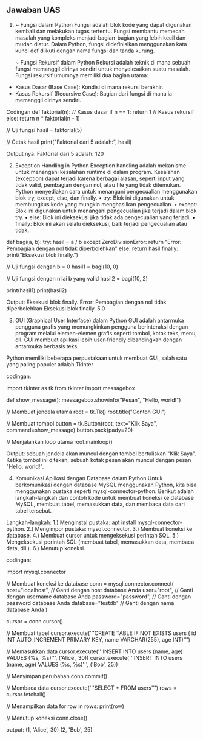 ## Jawaban UAS

1. ~ Fungsi dalam Python
   Fungsi adalah blok kode yang dapat digunakan kembali dan melakukan tugas tertentu.
Fungsi membantu memecah masalah yang kompleks menjadi bagian-bagian yang lebih kecil dan mudah diatur.
Dalam Python, fungsi didefinisikan menggunakan kata kunci def diikuti dengan nama fungsi dan tanda kurung.

   ~ Fungsi Rekursif dalam Python
   Rekursi adalah teknik di mana sebuah fungsi memanggil dirinya sendiri untuk menyelesaikan suatu masalah.
Fungsi rekursif umumnya memiliki dua bagian utama:
- Kasus Dasar (Base Case): Kondisi di mana rekursi berakhir.
- Kasus Rekursif (Recursive Case): Bagian dari fungsi di mana ia memanggil dirinya sendiri.

 Codingan
def faktorial(n):
    // Kasus dasar
    if n == 1:
        return 1
    // Kasus rekursif
    else:
        return n * faktorial(n - 1)

// Uji fungsi
hasil = faktorial(5)

// Cetak hasil
print("Faktorial dari 5 adalah:", hasil)

Output nya:
Faktorial dari 5 adalah: 120

2. Exception Handling in Python
   Exception handling adalah mekanisme untuk menangani kesalahan runtime di dalam program.
   Kesalahan (exception) dapat terjadi karena berbagai alasan, seperti input yang tidak valid,
   pembagian dengan nol, atau file yang tidak ditemukan. Python menyediakan cara untuk menangani
   pengecualian menggunakan blok try, except, else, dan finally.
   • try: Blok ini digunakan untuk membungkus kode yang mungkin menghasilkan pengecualian.
   • except: Blok ini digunakan untuk menangani pengecualian jika terjadi dalam blok try.
   • else: Blok ini dieksekusi jika tidak ada pengecualian yang terjadi.
   • finally: Blok ini akan selalu dieksekusi, baik terjadi pengecualian atau tidak.

def bagi(a, b):
    try:
        hasil = a / b
    except ZeroDivisionError:
        return "Error: Pembagian dengan nol tidak diperbolehkan"
    else:
        return hasil
    finally:
        print("Eksekusi blok finally.")

// Uji fungsi dengan b = 0
hasil1 = bagi(10, 0)

// Uji fungsi dengan nilai b yang valid
hasil2 = bagi(10, 2)

print(hasil1)
print(hasil2)

Output:
Eksekusi blok finally.
Error: Pembagian dengan nol tidak diperbolehkan
Eksekusi blok finally.
5.0

3. GUI (Graphical User Interface) dalam Python
   GUI adalah antarmuka pengguna grafis yang memungkinkan pengguna berinteraksi
dengan program melalui elemen-elemen grafis seperti tombol, kotak teks, menu, dll.
GUI membuat aplikasi lebih user-friendly dibandingkan dengan antarmuka berbasis teks.

Python memiliki beberapa perpustakaan untuk membuat GUI, salah satu yang paling populer adalah Tkinter

codingan:

import tkinter as tk
from tkinter import messagebox

def show_message():
    messagebox.showinfo("Pesan", "Hello, world!")

// Membuat jendela utama
root = tk.Tk()
root.title("Contoh GUI")

// Membuat tombol
button = tk.Button(root, text="Klik Saya", command=show_message)
button.pack(pady=20)

// Menjalankan loop utama
root.mainloop()

Output:
sebuah jendela akan muncul dengan tombol
bertuliskan "Klik Saya". Ketika tombol ini ditekan, 
sebuah kotak pesan akan muncul dengan pesan "Hello, world!".

4. Komunikasi Aplikasi dengan Database dalam Python
   Untuk berkomunikasi dengan database MySQL menggunakan Python,
kita bisa menggunakan pustaka seperti mysql-connector-python.
Berikut adalah langkah-langkah dan contoh kode untuk membuat
koneksi ke database MySQL, membuat tabel, memasukkan data,
dan membaca data dari tabel tersebut.

Langkah-langkah:
1.) Menginstal pustaka: apt install mysql-connector-python.
2.) Mengimpor pustaka: mysql.connector.
3.) Membuat koneksi ke database.
4.) Membuat cursor untuk mengeksekusi perintah SQL.
5.) Mengeksekusi perintah SQL (membuat tabel, memasukkan data, membaca data, dll.).
6.) Menutup koneksi.

codingan:

import mysql.connector

// Membuat koneksi ke database
conn = mysql.connector.connect(
    host="localhost",    // Ganti dengan host database Anda
    user="root",         // Ganti dengan username database Anda
    password="password", // Ganti dengan password database Anda
    database="testdb"    // Ganti dengan nama database Anda
)

cursor = conn.cursor()

// Membuat tabel
cursor.execute('''CREATE TABLE IF NOT EXISTS users (
                  id INT AUTO_INCREMENT PRIMARY KEY,
                  name VARCHAR(255),
                  age INT)''')

// Memasukkan data
cursor.execute('''INSERT INTO users (name, age) VALUES (%s, %s)''', ('Alice', 30))
cursor.execute('''INSERT INTO users (name, age) VALUES (%s, %s)''', ('Bob', 25))

// Menyimpan perubahan
conn.commit()

// Membaca data
cursor.execute('''SELECT * FROM users''')
rows = cursor.fetchall()

// Menampilkan data
for row in rows:
    print(row)

// Menutup koneksi
conn.close()

output:
(1, 'Alice', 30)
(2, 'Bob', 25)

